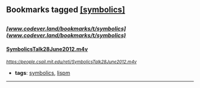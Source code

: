 ## Bookmarks tagged [[symbolics]](https://www.codever.land/search?q=[symbolics])

_<sup><sup>[www.codever.land/bookmarks/t/symbolics](www.codever.land/bookmarks/t/symbolics)</sup></sup>_
---
#### [SymbolicsTalk28June2012.m4v](https://people.csail.mit.edu/reti/SymbolicsTalk28June2012.m4v)
_<sup>https://people.csail.mit.edu/reti/SymbolicsTalk28June2012.m4v</sup>_

* **tags**: [symbolics](../tagged/symbolics.md), [lispm](../tagged/lispm.md)
---
